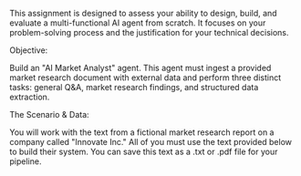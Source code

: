 This assignment is designed to assess your ability to design, build, and evaluate a multi-functional AI agent from scratch. It focuses on your problem-solving process and the justification for your technical decisions.

Objective:

Build an "AI Market Analyst" agent. This agent must ingest a provided market research document with external data and perform three distinct tasks: general Q&A, market research findings, and structured data extraction.


The Scenario & Data:

You will work with the text from a fictional market research report on a company called "Innovate Inc." All of you must use the text provided below to build their system. You can save this text as a .txt or .pdf file for your pipeline.
